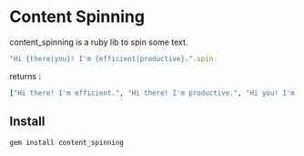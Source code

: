 # Content Spinning

content_spinning is a ruby lib to spin some text.

```ruby
"Hi {there|you}! I'm {efficient|productive}.".spin
```

returns :

```ruby
["Hi there! I'm efficient.", "Hi there! I'm productive.", "Hi you! I'm efficient.", "Hi you! I'm productive."]
```

## Install

```
gem install content_spinning
```

